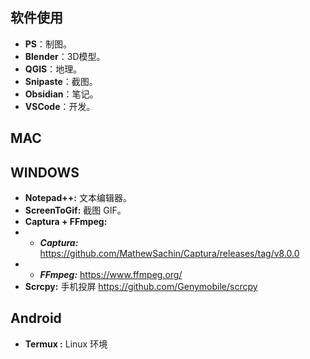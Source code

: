 


## **软件使用**

- **PS**：制图。
- **Blender**：3D模型。
- **QGIS**：地理。
- **Snipaste**：截图。
- **Obsidian**：笔记。
- **VSCode**：开发。

## **MAC**


## **WINDOWS**

- **Notepad++:** 文本编辑器。
- **ScreenToGif:** 截图 GIF。
- **Captura + FFmpeg:**
- - ***Captura:*** <https://github.com/MathewSachin/Captura/releases/tag/v8.0.0>
- - ***FFmpeg:*** <https://www.ffmpeg.org/> 
- **Scrcpy:** 手机投屏 <https://github.com/Genymobile/scrcpy>


## **Android**

- **Termux :**   Linux 环境
